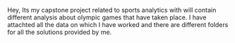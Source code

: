 Hey,
Its my capstone project related to sports analytics with will contain different analysis about olympic games that have taken place.
I have attachted all the data on which I have worked and there are different folders for all the solutions provided by  me. 
